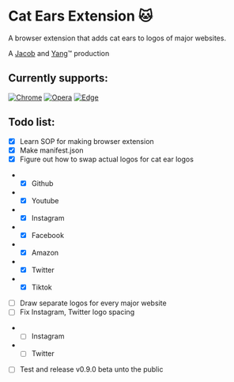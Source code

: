 # Cat Ears Extension 🐱 
A browser extension that adds cat ears to logos of major websites.

A [Jacob](https://github.com/JacobF14) and [Yang](https://github.com/yang-yi-shen)™ production

## Currently supports:

[![Chrome](https://img.shields.io/badge/Google%20Chrome-4285F4?style=for-the-badge&logo=Google-Chrome&logoColor=white&labelColor=F7B500&message=CHROME&color=EBEBEB)](https://www.google.com/chrome/)
[![Opera](https://img.shields.io/badge/Opera-FF1B2D?style=for-the-badge&logo=Opera&logoColor=white&labelColor=FF1B2D&message=OPERA&color=EBEBEB)](https://www.opera.com/)
[![Edge](https://img.shields.io/badge/Microsoft%20Edge-0078D7?style=for-the-badge&logo=Microsoft-Edge&logoColor=white&labelColor=0078D7&message=EDGE&color=EBEBEB)](https://www.microsoft.com/en-us/edge)

## Todo list:

- [x] Learn SOP for making browser extension
- [x] Make manifest.json
- [x] Figure out how to swap actual logos for cat ear logos
- - [x] Github
- - [x] Youtube
- - [x] Instagram
- - [x] Facebook
- - [x] Amazon
- - [x] Twitter
- - [x] Tiktok
- [ ] Draw separate logos for every major website
- [ ] Fix Instagram, Twitter logo spacing
- - [ ] Instagram
- - [ ] Twitter
- [ ] Test and release v0.9.0 beta unto the public
